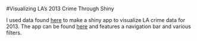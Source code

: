 #Visualizing LA’s 2013 Crime Through Shiny

I used data found [here](https://data.lacity.org/A-Safe-City/LAPD-Crime-and-Collision-Raw-Data-for-2013/iatr-8mqm) to make a shiny app to visualize LA crime data for 2013. The app can be found [here](https://paul-jimenez.shinyapps.io/LA-CRIME/) and features a navigation bar and various filters.
